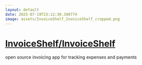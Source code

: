 ```yaml
---
layout: default
date: 2025-07-19T23:12:30.348774
image: assets/InvoiceShelf_InvoiceShelf_cropped.png
---
```


# [InvoiceShelf/InvoiceShelf](https://github.com/InvoiceShelf/InvoiceShelf)

open source invoicing app for tracking expenses and payments
